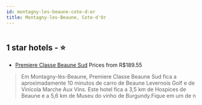 ```yaml
---
id: montagny-les-beaune-cote-d-or
title: Montagny-les-Beaune, Cote-d'Or
---
```


<center><img src="https://i.travelapi.com/hotels/57000000/56970000/56969800/56969795/c30ca41d_z.jpg" alt="" /></center>


##  1 star hotels - ⭐️

-    [Premiere Classe Beaune Sud](https://www.hurb.com/br/aud/https://www.hurb.com/br/hotels/montagny-les-beaune/premiere-classe-beaune-sud-HT-ZTVB?cmp=18055) Prices from R$189.55
   > Em Montagny-lès-Beaune, Premiere Classe Beaune Sud fica a aproximadamente 10 minutos de carro de Beaune Levernois Golf e de Vinícola Marche Aux Vins.  Este hotel fica a 3,5 km de Hospices de Beaune e a 5,6 km de Museu do vinho de Burgundy.Fique em um de n
